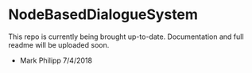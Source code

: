 # NodeBasedDialogueSystem

This repo is currently being brought up-to-date. Documentation and full readme will be uploaded soon.
- Mark Philipp 7/4/2018